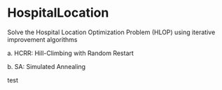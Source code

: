 # HospitalLocation
Solve the Hospital Location Optimization Problem (HLOP) using iterative improvement algorithms

a.	HCRR: Hill-Climbing with Random Restart 

b.	SA: Simulated Annealing 

test